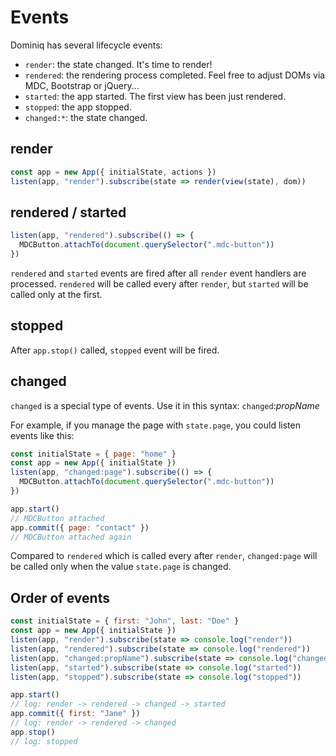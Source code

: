 # Events

Dominiq has several lifecycle events:

- `render`: the state changed. It's time to render!
- `rendered`: the rendering process completed. Feel free to adjust DOMs via MDC, Bootstrap or jQuery...
- `started`: the app started. The first view has been just rendered.
- `stopped`: the app stopped.
- `changed:*`: the state changed.

## render

```javascript
const app = new App({ initialState, actions })
listen(app, "render").subscribe(state => render(view(state), dom))
```

## rendered / started

```javascript
listen(app, "rendered").subscribe(() => {
  MDCButton.attachTo(document.querySelector(".mdc-button"))
})
```

`rendered` and `started` events are fired after all `render` event handlers are processed. `rendered` will be called every after `render`, but `started` will be called only at the first.

## stopped

After `app.stop()` called, `stopped` event will be fired.

## changed

`changed` is a special type of events. Use it in this syntax: `changed`:*propName*

For example, if you manage the page with `state.page`, you could listen events like this:

```javascript
const initialState = { page: "home" }
const app = new App({ initialState })
listen(app, "changed:page").subscribe(() => {
  MDCButton.attachTo(document.querySelector(".mdc-button"))
})

app.start()
// MDCButton attached
app.commit({ page: "contact" })
// MDCButton attached again
```

Compared to `rendered` which is called every after `render`, `changed:page` will be called only when the value `state.page` is changed.

## Order of events


```javascript
const initialState = { first: "John", last: "Doe" }
const app = new App({ initialState })
listen(app, "render").subscribe(state => console.log("render"))
listen(app, "rendered").subscribe(state => console.log("rendered"))
listen(app, "changed:propName").subscribe(state => console.log("changed"))
listen(app, "started").subscribe(state => console.log("started"))
listen(app, "stopped").subscribe(state => console.log("stopped"))

app.start()
// log: render -> rendered -> changed -> started
app.commit({ first: "Jane" })
// log: render -> rendered -> changed
app.stop()
// log: stopped
```

